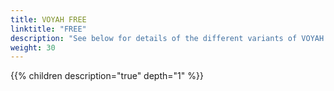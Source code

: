 ```yaml
---
title: VOYAH FREE
linktitle: "FREE"
description: "See below for details of the different variants of VOYAH FREE"
weight: 30
---
```

{{% children description="true" depth="1" %}}
